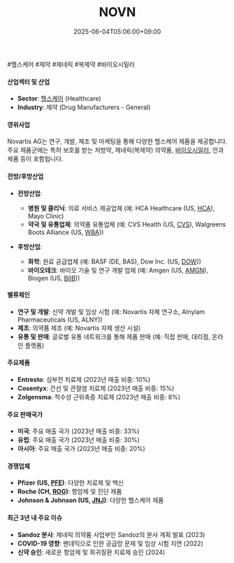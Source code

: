﻿---
title: "NOVN"
date: 2025-06-04T05:06:00+09:00
lastmod: 2025-06-04T05:06:00+09:00
type: docs
sidebar:
  open: true
weight: 624
---
<div style="display:none">
  <meta property="article:published_time" content="2025-06-03T20:06:00Z" />
  <meta property="article:modified_time" content="2025-06-03T20:06:00Z" />
</div>
#헬스케어 #제약 #제네릭 #복제약 #바이오시밀러 

#### 산업섹터 및 산업

- **Sector**: [헬스케어](/industry-study/2산업헬스케어/) (Healthcare)
- **Industry**: 제약 (Drug Manufacturers - General)

#### 영위사업

Novartis AG는 연구, 개발, 제조 및 마케팅을 통해 다양한 헬스케어 제품을 제공합니다. 주요 제품군에는 특허 보호를 받는 처방약, 제네릭(복제약) 의약품, [바이오시밀러](/industry-study/바이오시밀러/), 안과 제품 등이 포함됩니다.

#### 전방/후방산업

- **전방산업**:
    - **병원 및 클리닉**: 의료 서비스 제공업체 (예: HCA Healthcare (US, [HCA](/company-analysis/hca/)), Mayo Clinic)
    - **약국 및 유통업체**: 의약품 유통업체 (예: CVS Health (US, [CVS](/company-analysis/cvs/)), Walgreens Boots Alliance (US, [WBA](/company-analysis/wba/)))
      
- **후방산업**:
    - **화학**: 원료 공급업체 (예: BASF (DE, BAS), Dow Inc. (US, [DOW](/company-analysis/dow/)))
    - **바이오테크**: 바이오 기술 및 연구 개발 업체 (예: Amgen (US, [AMGN](/company-analysis/amgn/)), Biogen (US, [BIIB](/company-analysis/biib/)))

#### 밸류체인

- **연구 및 개발**: 신약 개발 및 임상 시험 (예: Novartis 자체 연구소, Alnylam Pharmaceuticals (US, ALNY))
- **제조**: 의약품 제조 (예: Novartis 자체 생산 시설)
- **유통 및 판매**: 글로벌 유통 네트워크를 통해 제품 판매 (예: 직접 판매, 대리점, 온라인 플랫폼)

#### 주요제품

- **Entresto**: 심부전 치료제 (2023년 매출 비중: 10%)
- **Cosentyx**: 건선 및 관절염 치료제 (2023년 매출 비중: 15%)
- **Zolgensma**: 척수성 근위축증 치료제 (2023년 매출 비중: 8%)

#### 주요 판매국가

- **미국**: 주요 매출 국가 (2023년 매출 비중: 33%)
- **유럽**: 주요 매출 국가 (2023년 매출 비중: 30%)
- **아시아**: 주요 매출 국가 (2023년 매출 비중: 20%)

#### 경쟁업체

- **Pfizer (US, [PFE](/company-analysis/pfe/))**: 다양한 치료제 및 백신
- **Roche (CH, [ROG](/company-analysis/rog/))**: 항암제 및 진단 제품
- **Johnson & Johnson (US, [JNJ](/company-analysis/jnj/))**: 다양한 헬스케어 제품
  
#### 최근 3년 내 주요 이슈

- **Sandoz 분사**: 제네릭 의약품 사업부인 Sandoz의 분사 계획 발표 (2023)
- **COVID-19 영향**: 팬데믹으로 인한 공급망 문제 및 임상 시험 지연 (2022)
- **신약 승인**: 새로운 항암제 및 희귀질환 치료제 승인 (2024)
